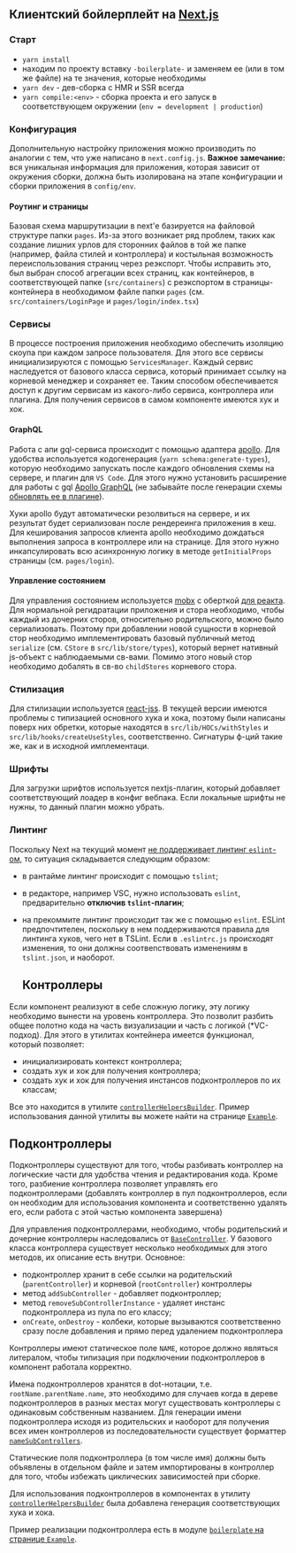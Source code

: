 ## Клиентский бойлерплейт на [Next.js](https://nextjs.org/docs/getting-started)

### Старт

- `yarn install`
- находим по проекту вставку `-boilerplate-` и заменяем ее (или в том же файле) на те значения, которые необходимы
- `yarn dev` - дев-сборка с HMR и SSR всегда
- `yarn compile:<env>` - сборка проекта и его запуск в соответствующем окружении (`env = development | production`)

### Конфигурация

Дополнительную настройку приложения можно производить по аналогии с тем, что уже написано в `next.config.js`. **Важное замечание:** вся уникальная информация для приложения, которая зависит от окружения сборки, должна быть изолирована на этапе конфигурации и сборки приложения в `config/env`.

#### Роутинг и страницы

Базовая схема маршрутизации в next'е базируется на файловой структуре папки `pages`. Из-за этого возникает ряд проблем, таких как создание лишних урлов для сторонних файлов в той же папке (например, файла стилей и контроллера) и костыльная возможность переиспользования страниц через реэкспорт. Чтобы исправить это, был выбран способ агрегации всех страниц, как контейнеров, в соответствующей папке (`src/containers`) с реэкспортом в страницы-контейнера в необходимом файле папки `pages` (см. `src/containers/LoginPage` и `pages/login/index.tsx`)

### Сервисы

В процессе построения приложения необходимо обеспечить изоляцию скоупа при каждом запросе пользователя. Для этого все сервисы инициализируются с помощью `ServicesManager`. Каждый сервис наследуется от базового класса сервиса, который принимает ссылку на корневой менеджер и сохраняет ее. Таким способом обеспечивается доступ к другим сервисам из какого-либо сервиса, контроллера или плагина. Для получения сервисов в самом компоненте имеются хук и хок.

#### GraphQL

Работа с апи gql-сервиса происходит с помощью адаптера [apollo](https://www.apollographql.com/docs/react/). Для удобства используется кодогенерация (`yarn schema:generate-types`), которую необходимо запускать после каждого обновления схемы на сервере, и плагин для `VS Code`. Для этого нужно установить расширение для работы с gql [Apollo GraphQL](https://marketplace.visualstudio.com/items?itemName=apollographql.vscode-apollo) (не забывайте после генерации схемы [обновлять ее в плагине](https://github.com/apollographql/apollo-tooling/tree/master/packages/vscode-apollo#troubleshooting)).

Хуки apollo будут автоматически резолвиться на сервере, и их результат будет сериализован после рендереинга приложения в кеш. Для кеширования запросов клиента apollo необходимо дождаться выполнения запроса в контроллере или на странице. Для этого нужно инкапсулировать всю асинхронную логику в методе `getInitialProps` страницы (см. `pages/login`).

#### Управление состоянием

Для управления состоянием используется [mobx](https://mobx.js.org/README.html) с оберткой [для реакта](https://github.com/mobxjs/mobx-react). Для нормальной регидратации приложения и стора необходимо, чтобы каждый из дочерних сторов, относительно родительского, можно было сериализовать. Поэтому при добавлении новой сущности в корневой стор необходимо имплементировать базовый публичный метод `serialize` (см. `CStore` в `src/lib/store/types`), который вернет нативный js-объект с наблюдаемыми св-вами. Помимо этого новый стор необходимо добалять в св-во `childStores` корневого стора.

### Стилизация

Для стилизации используется [react-jss](https://cssinjs.org/react-jss/?v=v10.0.4). В текущей версии имеются проблемы с типизацией основного хука и хока, поэтому были написаны поверх них обретки, которые находятся в `src/lib/HOCs/withStyles` и `src/lib/hooks/createUseStyles`, соответственно. Сигнатуры ф-ций такие же, как и в исходной имплементаци.

### Шрифты

Для загрузки шрифтов используется nextjs-плагин, который добавляет соответствующий лоадер в конфиг вебпака. Если локальные шрифты не нужны, то данный плагин можно убрать.

### Линтинг

Поскольку Next на текущий момент [не поддерживает линтинг `eslint`-ом](https://github.com/zeit/next.js/issues/7936#issuecomment-568508782), то ситуация складывается следующим образом:

- в рантайме линтинг происходит с помощью `tslint`;
- в редакторе, например VSC, нужно использовать `eslint`, предварительно **отключив `tslint`-плагин**;
- на прекоммите линтинг происходит так же с помощью `eslint`.
  ESLint предпочтителен, поскольку в нем поддерживаются правила для линтинга хуков, чего нет в TSLint. Если в `.eslintrc.js` происходят изменения, то они должны соотвеnствовать изменениям в `tslint.json`, и наоборот.

  ## Контроллеры

Если компонент реализуют в себе сложную логику, эту логику необходимо вынести на уровень контроллера. Это позволит разбить общее полотно кода на часть визуализации и часть с логикой (\*VC-подход). Для этого в утилитах контейнера имеется функционал, который позволяет:

- инициализировать контекст контроллера;
- создать хук и хок для получения контроллера;
- создать хук и хок для получения инстансов подконтроллеров по их классам;

Все это находится в утилите [`controllerHelpersBuilder`](modules/container/src/lib/utils/controllerHelpersBuilder/index.ts). Пример использования данной утилиты вы можете найти на странице [`Example`](src/containers/ExamplePage/index.tsx).

## Подконтроллеры

Подконтроллеры существуют для того, чтобы разбивать контроллер на логические части для удобства чтения и редактирования кода. Кроме того, разбиение контроллера позволяет управлять его подконтроллерами (добавлять контроллер в пул подконтроллеров, если он необходим для использования компонента и соответственно удалять его, если работа с этой частью компонента завершена)

Для управления подконтроллерами, необходимо, чтобы родительский и дочерние контроллеры наследовались от [`BaseController`](src/lib/controller/base.ts). У базового класса контроллера существует несколько необходимых для этого методов, их описание есть внутри. Основное:

- подконтроллер хранит в себе ссылки на родительский (`parentController`) и корневой (`rootController`) контроллеры
- метод `addSubController` - добавляет подконтроллер;
- метод `removeSubControllerInstance` - удаляет инстанс подконтроллера из пула по его классу;
- `onCreate`, `onDestroy` - колбеки, которые вызываются соответственно сразу после добавления и прямо перед удалением подконтроллера

Контроллеры имеют статическое поле `NAME`, которое должно являться литералом, чтобы типизация при подключении подконтроллеров в компонент работала корректно.

Имена подконтроллеров хранятся в dot-нотации, т.е. `rootName.parentName.name`, это необходимо для случаев когда в дереве подконтроллеров в разных местах могут существовать контроллеры с одинаковым собственным названием. Для генерации имени подконтроллера исходя из родительских и наоборот для получения всех имен контроллеров из последовательности существует форматтер [`nameSubControllers`](src/lib/utils/formatters/nameSubControllers.ts).

Статические поля подконтроллера (в том числе имя) должны быть объявлены в отдельном файле и затем импортированы в контроллер для того, чтобы избежать циклических зависимостей при сборке.

Для использования подконтроллеров в компонентах в утилиту [`controllerHelpersBuilder`](src/lib/utils/controllerHelpersBuilder/index.ts) была добавлена генерация соответствующих хука и хока.

Пример реализации подконтроллера есть в модуле [`boilerplate` на странице `Example`](src/containers/ExamplePage/index.tsx).

